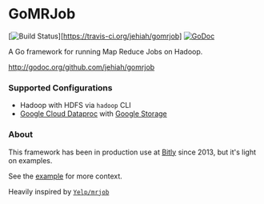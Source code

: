 # GoMRJob 

[![Build Status](https://secure.travis-ci.org/jehiah/gomrjobsvg?branch=master)][https://travis-ci.org/jehiah/gomrjob] [![GoDoc](https://godoc.org/github.com/jehiah/gomrjob?status.svg)](https://godoc.org/github.com/jehiah/gomrjob)

A Go framework for running Map Reduce Jobs on Hadoop.

http://godoc.org/github.com/jehiah/gomrjob

### Supported Configurations

* Hadoop with HDFS via `hadoop` CLI
* [Google Cloud Dataproc](https://cloud.google.com/dataproc/) with [Google Storage](https://cloud.google.com/storage/)

### About

This framework has been in production use at [Bitly](https://bitly.com/) since 2013, but it's light on examples. 

See the [example](./example) for more context.

Heavily inspired by [`Yelp/mrjob`](https://github.com/Yelp/mrjob)